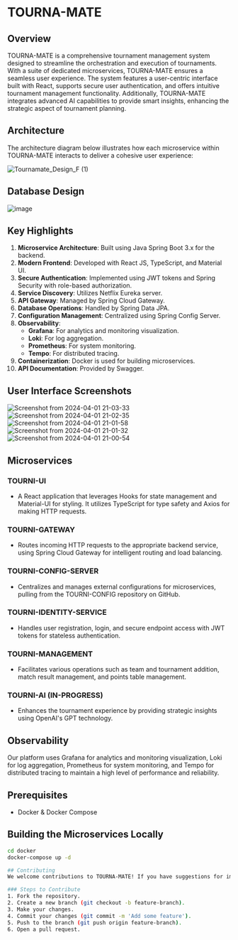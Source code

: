 # TOURNA-MATE

## Overview

TOURNA-MATE is a comprehensive tournament management system designed to streamline the orchestration and execution of tournaments. With a suite of dedicated microservices, TOURNA-MATE ensures a seamless user experience. The system features a user-centric interface built with React, supports secure user authentication, and offers intuitive tournament management functionality. Additionally, TOURNA-MATE integrates advanced AI capabilities to provide smart insights, enhancing the strategic aspect of tournament planning.

## Architecture

The architecture diagram below illustrates how each microservice within TOURNA-MATE interacts to deliver a cohesive user experience:

![Tournamate_Design_F (1)](https://github.com/raju4789/tourna-mate/assets/9479811/6a9b1fef-e624-44a6-9c6b-e8f50a9fe05d)

## Database Design

![image](https://github.com/raju4789/tourna-mate/assets/9479811/224316b4-42cf-4b6d-a430-ca273b0af790)

## Key Highlights

1. **Microservice Architecture**: Built using Java Spring Boot 3.x for the backend.
2. **Modern Frontend**: Developed with React JS, TypeScript, and Material UI.
3. **Secure Authentication**: Implemented using JWT tokens and Spring Security with role-based authorization.
4. **Service Discovery**: Utilizes Netflix Eureka server.
5. **API Gateway**: Managed by Spring Cloud Gateway.
6. **Database Operations**: Handled by Spring Data JPA.
7. **Configuration Management**: Centralized using Spring Config Server.
8. **Observability**: 
   - **Grafana**: For analytics and monitoring visualization.
   - **Loki**: For log aggregation.
   - **Prometheus**: For system monitoring.
   - **Tempo**: For distributed tracing.
9. **Containerization**: Docker is used for building microservices.
10. **API Documentation**: Provided by Swagger.

## User Interface Screenshots

![Screenshot from 2024-04-01 21-03-33](https://github.com/raju4789/tourna-mate/assets/9479811/ec8ad075-182a-443f-8455-c382791b893b)
![Screenshot from 2024-04-01 21-02-35](https://github.com/raju4789/tourna-mate/assets/9479811/5dd5c7fc-768e-4616-9824-9b2315bc8661)
![Screenshot from 2024-04-01 21-01-58](https://github.com/raju4789/tourna-mate/assets/9479811/8c7d8cba-e109-4893-9770-6a2544baf064)
![Screenshot from 2024-04-01 21-01-32](https://github.com/raju4789/tourna-mate/assets/9479811/406f78d1-26ea-4834-902d-5c9a04e5552a)
![Screenshot from 2024-04-01 21-00-54](https://github.com/raju4789/tourna-mate/assets/9479811/4e366d35-572f-4279-9c00-1b953a0a5342)

## Microservices

### TOURNI-UI

- A React application that leverages Hooks for state management and Material-UI for styling. It utilizes TypeScript for type safety and Axios for making HTTP requests.

### TOURNI-GATEWAY

- Routes incoming HTTP requests to the appropriate backend service, using Spring Cloud Gateway for intelligent routing and load balancing.

### TOURNI-CONFIG-SERVER

- Centralizes and manages external configurations for microservices, pulling from the TOURNI-CONFIG repository on GitHub.

### TOURNI-IDENTITY-SERVICE

- Handles user registration, login, and secure endpoint access with JWT tokens for stateless authentication.

### TOURNI-MANAGEMENT

- Facilitates various operations such as team and tournament addition, match result management, and points table management.

### TOURNI-AI (IN-PROGRESS)

- Enhances the tournament experience by providing strategic insights using OpenAI's GPT technology.

## Observability

Our platform uses Grafana for analytics and monitoring visualization, Loki for log aggregation, Prometheus for system monitoring, and Tempo for distributed tracing to maintain a high level of performance and reliability.

## Prerequisites

- Docker & Docker Compose

## Building the Microservices Locally

```bash
cd docker
docker-compose up -d

## Contributing
We welcome contributions to TOURNA-MATE! If you have suggestions for improvements or have found a bug, please open an issue or submit a pull request. For major changes, please open an issue first to discuss what you would like to change.

### Steps to Contribute
1. Fork the repository.
2. Create a new branch (git checkout -b feature-branch).
3. Make your changes.
4. Commit your changes (git commit -m 'Add some feature').
5. Push to the branch (git push origin feature-branch).
6. Open a pull request.
